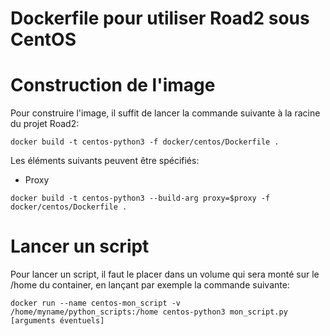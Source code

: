 # Dockerfile pour utiliser Road2 sous CentOS


# Construction de l'image

Pour construire l'image, il suffit de lancer la commande suivante à la racine du projet Road2:
```
docker build -t centos-python3 -f docker/centos/Dockerfile .
```

Les éléments suivants peuvent être spécifiés:
- Proxy

```
docker build -t centos-python3 --build-arg proxy=$proxy -f docker/centos/Dockerfile .
```

# Lancer un script

Pour lancer un script, il faut le placer dans un volume qui sera monté sur le /home du container, en lançant par exemple la commande suivante:
```
docker run --name centos-mon_script -v /home/myname/python_scripts:/home centos-python3 mon_script.py [arguments éventuels]
```
